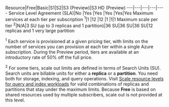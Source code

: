 Resource|Free|Basic|S1|S2|S3 (Preview)|S3 HD (Preview)
---|---|---|---|----
Service Level Agreement (SLA)|No |Yes |Yes  |Yes |Yes|Yes
Maximum services at each tier per subscription <sup>1</sup>|1 |12 |12  |1 |1|1
Maximum scale per tier <sup>2</sup>|N/A|3 SU (up to 3 replicas and 1 partition)|36 SU|36 SU|36 SU|12 replicas and 1 very large partition  

<sup>1</sup> Each service is provisioned at a given pricing tier, with limits on the number of services you can provision at each tier within a single Azure subscription. During the Preview period, tiers are available at an introductory rate of 50% off the full price.

<sup>2</sup> For some tiers, scale out limits are defined in terms of Search Units (SU). Search units are billable units for either a **replica** or a **partition**. You need both for storage, indexing, and query operations. Visit [Scale resource levels for query and index workloads](../articles/search/search-capacity-planning.md) for valid combinations of replicas and partitions that stay under the maximum limits. Because **Free** is based on shared resources used by multiple subscribers, scale out is not provided at this level.




